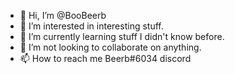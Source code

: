 - 👋 Hi, I’m @BooBeerb
- 👀 I’m interested in interesting stuff.
- 🌱 I’m currently learning stuff I didn't know before.
- 💞️ I’m not looking to collaborate on anything.
- 📫 How to reach me Beerb#6034 discord

<!---
BooBeerb/BooBeerb is a ✨ special ✨ repository because its `README.md` (this file) appears on your GitHub profile.
You can click the Preview link to take a look at your changes.
--->
